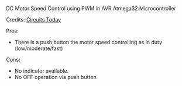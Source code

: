 DC Motor Speed Control using PWM in AVR Atmega32 Microcontroller

Credits: <a href="http://www.circuitstoday.com/dc-motor-speed-control-using-pwm-avr">Circuits Today</a>

Pros:
- There is a push button the motor speed controlling as in duty (low/moderate/fast)

Cons:
- No indicator available.
- No OFF operation via push button
